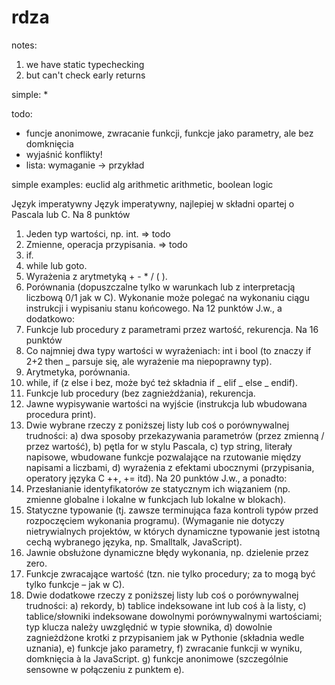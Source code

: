 # rdza

notes:
1) we have static typechecking
2) but can't check early returns

simple:
* 

todo:
* funcje anonimowe, zwracanie funkcji, funkcje jako parametry, ale bez domknięcia
* wyjaśnić konflikty!
* lista: wymaganie -> przykład



simple examples:
euclid alg
arithmetic
arithmetic, boolean logic



Język imperatywny
Język imperatywny, najlepiej w składni opartej o Pascala lub C.
Na 8 punktów
1. Jeden typ wartości, np. int.
=> todo
2. Zmienne, operacja przypisania.
=> todo
3. if.
4. while lub goto.
5. Wyrażenia z arytmetyką + - * / ( ).
6. Porównania (dopuszczalne tylko w warunkach lub z interpretacją liczbową 0/1 jak w C).
Wykonanie może polegać na wykonaniu ciągu instrukcji i wypisaniu stanu końcowego.
Na 12 punktów
J.w., a dodatkowo:
7. Funkcje lub procedury z parametrami przez wartość, rekurencja.
Na 16 punktów
1. Co najmniej dwa typy wartości w wyrażeniach: int i bool
(to znaczy if 2+2 then _ parsuje się, ale wyrażenie ma niepoprawny typ).
2. Arytmetyka, porównania.
3. while, if (z else i bez, może być też składnia if _ elif _ else _ endif).
4. Funkcje lub procedury (bez zagnieżdżania), rekurencja.
5. Jawne wypisywanie wartości na wyjście (instrukcja lub wbudowana procedura print).
6. Dwie wybrane rzeczy z poniższej listy lub coś o porównywalnej trudności:
a) dwa sposoby przekazywania parametrów (przez zmienną / przez wartość),
b) pętla for w stylu Pascala,
c) typ string, literały napisowe, wbudowane funkcje pozwalające na rzutowanie między
napisami a liczbami,
d) wyrażenia z efektami ubocznymi (przypisania, operatory języka C ++, += itd).
Na 20 punktów
J.w., a ponadto:
1. Przesłanianie identyfikatorów ze statycznym ich wiązaniem (np. zmienne globalne i lokalne w
funkcjach lub lokalne w blokach).
2. Statyczne typowanie (tj. zawsze terminująca faza kontroli typów przed rozpoczęciem wykonania
programu). (Wymaganie nie dotyczy nietrywialnych projektów, w których dynamiczne
typowanie jest istotną cechą wybranego języka, np. Smalltalk, JavaScript).
3. Jawnie obsłużone dynamiczne błędy wykonania, np. dzielenie przez zero.
4. Funkcje zwracające wartość (tzn. nie tylko procedury; za to mogą być tylko funkcje – jak w C).
5. Dwie dodatkowe rzeczy z poniższej listy lub coś o porównywalnej trudności:
a) rekordy,
b) tablice indeksowane int lub coś à la listy,
c) tablice/słowniki indeksowane dowolnymi porównywalnymi wartościami; typ klucza należy
uwzględnić w typie słownika,
d) dowolnie zagnieżdżone krotki z przypisaniem jak w Pythonie (składnia wedle uznania),
e) funkcje jako parametry,
f) zwracanie funkcji w wyniku, domknięcia à la JavaScript.
g) funkcje anonimowe (szczególnie sensowne w połączeniu z punktem e).